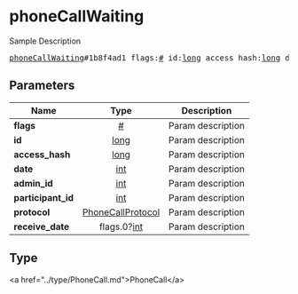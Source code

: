 # phoneCallWaiting

Sample Description

<pre>
<a href="../constructor/phoneCallWaiting.md">phoneCallWaiting</a>#1b8f4ad1 flags:<a href="../type/#.md">#</a> id:<a href="../type/long.md">long</a> access_hash:<a href="../type/long.md">long</a> date:<a href="../type/int.md">int</a> admin_id:<a href="../type/int.md">int</a> participant_id:<a href="../type/int.md">int</a> protocol:<a href="../type/PhoneCallProtocol.md">PhoneCallProtocol</a> receive_date:flags.0?<a href="../type/int.md">int</a> = <a href="../type/PhoneCall.md">PhoneCall</a>;
</pre>

## Parameters

| Name | Type | Description |
|------|:----:|-------------|
| **flags** | <a href="../type/#.md">#</a> | Param description |
| **id** | <a href="../type/long.md">long</a> | Param description |
| **access_hash** | <a href="../type/long.md">long</a> | Param description |
| **date** | <a href="../type/int.md">int</a> | Param description |
| **admin_id** | <a href="../type/int.md">int</a> | Param description |
| **participant_id** | <a href="../type/int.md">int</a> | Param description |
| **protocol** | <a href="../type/PhoneCallProtocol.md">PhoneCallProtocol</a> | Param description |
| **receive_date** | flags.0?<a href="../type/int.md">int</a> | Param description |

## Type

&lt;a href=&#34;../type/PhoneCall.md&#34;&gt;PhoneCall&lt;/a&gt;
